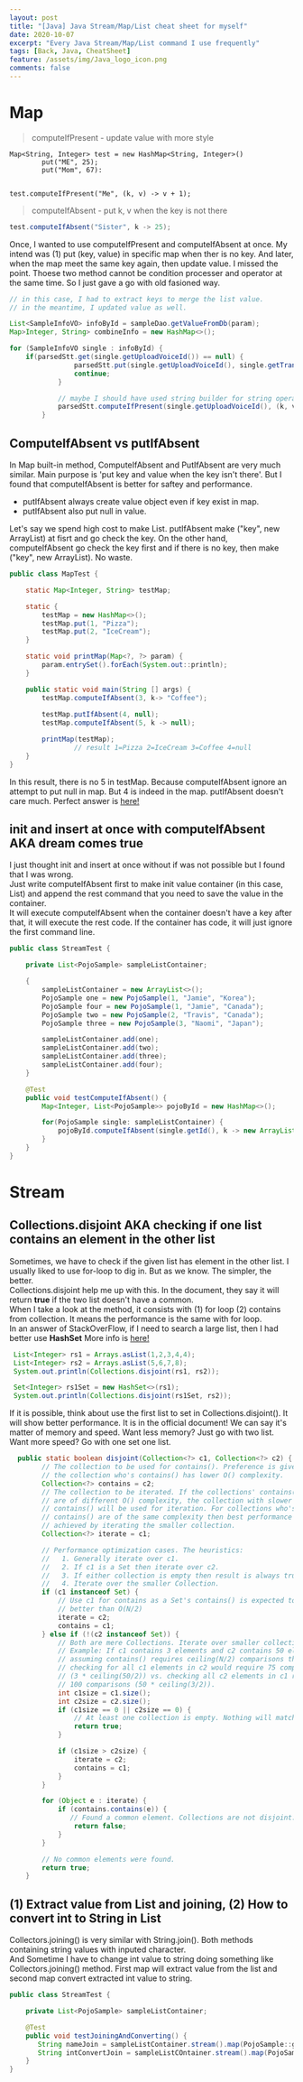```yaml
---
layout: post 
title: "[Java] Java Stream/Map/List cheat sheet for myself"
date: 2020-10-07
excerpt: "Every Java Stream/Map/List command I use frequently"
tags: [Back, Java, CheatSheet]
feature: /assets/img/Java_logo_icon.png
comments: false
---
```

# Map

> computeIfPresent - update value with more style

```
Map<String, Integer> test = new HashMap<String, Integer>() 
		put("ME", 25);
		put("Mom", 67):


test.computeIfPresent("Me", (k, v) -> v + 1);
```

> computeIfAbsent - put k, v when the key is not there

```java
test.computeIfAbsent("Sister", k -> 25);
```

Once, I wanted to use computeIfPresent and computeIfAbsent at once. My intend was (1) put (key, value) in specific map when ther is no key.  And later, when the map meet the same key again, then update value. I missed the point. Thoese two method cannot be condition processer and operator at the same time. So I just gave a go with old fasioned way. 

```java
// in this case, I had to extract keys to merge the list value.
// in the meantime, I updated value as well. 

List<SampleInfoVO> infoById = sampleDao.getValueFromDb(param); 
Map>Integer, String> combineInfo = new HashMap<>();

for (SampleInfoVO single : infoById) {
	if(parsedStt.get(single.getUploadVoiceId()) == null) {
                parsedStt.put(single.getUploadVoiceId(), single.getTranscript());
                continue;
            }

            // maybe I should have used string builder for string operating
            parsedStt.computeIfPresent(single.getUploadVoiceId(), (k, v) -> v + single.getTranscript());
        }
```

## ComputeIfAbsent vs putIfAbsent

In Map built-in method, ComputeIfAbsent and PutIfAbsent are very much similar. Main purpose is 'put key and value when the key isn't there'. But I found that computeIfAbsent is better for saftey and performance. 

- putIfAbsent always create value object even if key exist in map.
- putIfAbsent also put null in value.

Let's say we spend high cost to make List. putIfAbsent make ("key", new ArrayList) at fisrt and go check the key. On the other hand, computeIfAbsent go check the key first and if there is no key, then make ("key", new ArrayList). No waste. 

```java
public class MapTest {

    static Map<Integer, String> testMap;

    static {
        testMap = new HashMap<>();
        testMap.put(1, "Pizza");
        testMap.put(2, "IceCream");
    }

    static void printMap(Map<?, ?> param) {
        param.entrySet().forEach(System.out::println);
    }

    public static void main(String [] args) {
        testMap.computeIfAbsent(3, k-> "Coffee");
   
        testMap.putIfAbsent(4, null);
        testMap.computeIfAbsent(5, k -> null);

        printMap(testMap);
				// result 1=Pizza 2=IceCream 3=Coffee 4=null
    }
}
```
In this result, there is no 5 in testMap. Because computeIfAbsent ignore an attempt to put null in map. But 4 is indeed in the map. putIfAbsent doesn't care much. Perfect answer is [here!](https://stackoverflow.com/questions/48183999/what-is-the-difference-between-putifabsent-and-computeifabsent-in-java-8-map)

## init and insert at once with computeIfAbsent AKA dream comes true  
I just thought init and insert at once without if was not possible but I found that I was wrong.  
Just write computeIfAbsent first to make init value container (in this case, List) and append the rest command that you need to save the value in the container.  
It will execute computeIfAbsent when the container doesn't have a key after that, it will execute the rest code. If the container has code, it will just ignore the first command line. 

```java
public class StreamTest {

    private List<PojoSample> sampleListContainer;

    {
        sampleListContainer = new ArrayList<>();
        PojoSample one = new PojoSample(1, "Jamie", "Korea");
        PojoSample four = new PojoSample(1, "Jamie", "Canada");
        PojoSample two = new PojoSample(2, "Travis", "Canada");
        PojoSample three = new PojoSample(3, "Naomi", "Japan");

        sampleListContainer.add(one);
        sampleListContainer.add(two);
        sampleListContainer.add(three);
        sampleListContainer.add(four);
    }

    @Test
    public void testComputeIfAbsent() {
        Map<Integer, List<PojoSample>> pojoById = new HashMap<>();

        for(PojoSample single: sampleListContainer) {
            pojoById.computeIfAbsent(single.getId(), k -> new ArrayList<>()).add(single);
        }
    }
}
```


# Stream
## Collections.disjoint AKA checking if one list contains an element in the other list

Sometimes, we have to check if the given list has element in the other list. I usually liked to use for-loop to dig in. But as we know. The simpler, the better.  
Collections.disjoint help me up with this. In the document, they say it will return <strong>true</strong> if the two list doesn't have a common.  
When I take a look at the method, it consists with (1) for loop (2) contains from collection. It means the performance is the same with for loop.  
In an answer of StackOverFlow, if I need to search a large list, then I had better use <strong>HashSet</strong>
More info is [here!](https://stackoverflow.com/questions/21830970/java-arraylist-contains-vs-for-loop)

```java
 List<Integer> rs1 = Arrays.asList(1,2,3,4,4);
 List<Integer> rs2 = Arrays.asList(5,6,7,8);
 System.out.println(Collections.disjoint(rs1, rs2));

 Set<Integer> rs1Set = new HashSet<>(rs1);
 System.out.println(Collections.disjoint(rs1Set, rs2));
```

If it is possible, think about use the first list to set in Collections.disjoint(). It will show better performance. It is in the official document! 
We can say it's matter of memory and speed. Want less memory? Just go with two list. Want more speed? Go with one set one list.
```java
  public static boolean disjoint(Collection<?> c1, Collection<?> c2) {
        // The collection to be used for contains(). Preference is given to
        // the collection who's contains() has lower O() complexity.
        Collection<?> contains = c2;
        // The collection to be iterated. If the collections' contains() impl
        // are of different O() complexity, the collection with slower
        // contains() will be used for iteration. For collections who's
        // contains() are of the same complexity then best performance is
        // achieved by iterating the smaller collection.
        Collection<?> iterate = c1;

        // Performance optimization cases. The heuristics:
        //   1. Generally iterate over c1.
        //   2. If c1 is a Set then iterate over c2.
        //   3. If either collection is empty then result is always true.
        //   4. Iterate over the smaller Collection.
        if (c1 instanceof Set) {
            // Use c1 for contains as a Set's contains() is expected to perform
            // better than O(N/2)
            iterate = c2;
            contains = c1;
        } else if (!(c2 instanceof Set)) {
            // Both are mere Collections. Iterate over smaller collection.
            // Example: If c1 contains 3 elements and c2 contains 50 elements and
            // assuming contains() requires ceiling(N/2) comparisons then
            // checking for all c1 elements in c2 would require 75 comparisons
            // (3 * ceiling(50/2)) vs. checking all c2 elements in c1 requiring
            // 100 comparisons (50 * ceiling(3/2)).
            int c1size = c1.size();
            int c2size = c2.size();
            if (c1size == 0 || c2size == 0) {
                // At least one collection is empty. Nothing will match.
                return true;
            }

            if (c1size > c2size) {
                iterate = c2;
                contains = c1;
            }
        }

        for (Object e : iterate) {
            if (contains.contains(e)) {
               // Found a common element. Collections are not disjoint.
                return false;
            }
        }

        // No common elements were found.
        return true;
    }
```

## (1) Extract value from List and joining, (2) How to convert int to String in List  
Collectors.joining() is very similar with String.join(). Both methods containing string values with inputed character.  
And Sometime I have to change int value to string doing something like Collectors.joining() method. First map will extract value from the list and second map convert extracted int value to string.  
```java
public class StreamTest {

    private List<PojoSample> sampleListContainer;

    @Test
    public void testJoiningAndConverting() {
       String nameJoin = sampleListContainer.stream().map(PojoSample::getName).collect(Collectors.joining("/"));
       String intConvertJoin = sampleListCOntainer.stream().map(PojoSample::getId).map(String::valueOf).collect(Collectors.joining("/"));
    }
}
```

